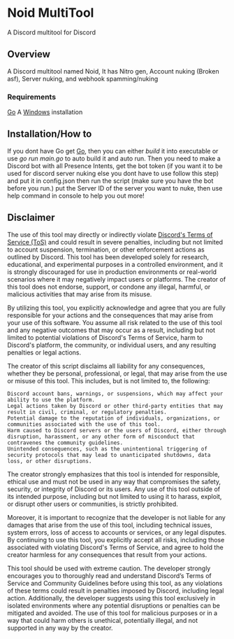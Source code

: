 # Noid MultiTool

A Discord multitool for Discord


## Overview
A Discord multitool named Noid, It has Nitro gen, Account nuking (Broken asf), Server nuking, and webhook spamming/nuking


### Requirements
[Go](https://go.dev/)
A [Windows](https://www.microsoft.com/en-us/software-download/windows11) installation



## Installation/How to
If you dont have Go get [Go](https://go.dev/), then you can either _build_ it into executable or use _go run main.go_ to auto build it and auto run. Then you need to make a Discord bot with all Presence Intents, get the bot token (if you want it to be used for discord server nuking else you dont have to use follow this step) and put it in config.json then run the script (make sure you have the bot before you run.) put the Server ID of the server you want to nuke, then use help command in console to help you out more!


## Disclaimer


The use of this tool may directly or indirectly violate [Discord's Terms of Service (ToS)](https://discord.com/terms) and could result in severe penalties, including but not limited to account suspension, termination, or other enforcement actions as outlined by Discord. This tool has been developed solely for research, educational, and experimental purposes in a controlled environment, and it is strongly discouraged for use in production environments or real-world scenarios where it may negatively impact users or platforms. The creator of this tool does not endorse, support, or condone any illegal, harmful, or malicious activities that may arise from its misuse.

By utilizing this tool, you explicitly acknowledge and agree that you are fully responsible for your actions and the consequences that may arise from your use of this software. You assume all risk related to the use of this tool and any negative outcomes that may occur as a result, including but not limited to potential violations of Discord's Terms of Service, harm to Discord's platform, the community, or individual users, and any resulting penalties or legal actions.

The creator of this script disclaims all liability for any consequences, whether they be personal, professional, or legal, that may arise from the use or misuse of this tool. This includes, but is not limited to, the following:

    Discord account bans, warnings, or suspensions, which may affect your ability to use the platform.
    Legal actions taken by Discord or other third-party entities that may result in civil, criminal, or regulatory penalties.
    Potential damage to the reputation of individuals, organizations, or communities associated with the use of this tool.
    Harm caused to Discord servers or the users of Discord, either through disruption, harassment, or any other form of misconduct that contravenes the community guidelines.
    Unintended consequences, such as the unintentional triggering of security protocols that may lead to unanticipated shutdowns, data loss, or other disruptions.

The creator strongly emphasizes that this tool is intended for responsible, ethical use and must not be used in any way that compromises the safety, security, or integrity of Discord or its users. Any use of this tool outside of its intended purpose, including but not limited to using it to harass, exploit, or disrupt other users or communities, is strictly prohibited.

Moreover, it is important to recognize that the developer is not liable for any damages that arise from the use of this tool, including technical issues, system errors, loss of access to accounts or services, or any legal disputes. By continuing to use this tool, you explicitly accept all risks, including those associated with violating Discord's Terms of Service, and agree to hold the creator harmless for any consequences that result from your actions.

This tool should be used with extreme caution. The developer strongly encourages you to thoroughly read and understand Discord’s Terms of Service and Community Guidelines before using this tool, as any violations of these terms could result in penalties imposed by Discord, including legal action. Additionally, the developer suggests using this tool exclusively in isolated environments where any potential disruptions or penalties can be mitigated and avoided. The use of this tool for malicious purposes or in a way that could harm others is unethical, potentially illegal, and not supported in any way by the creator.
